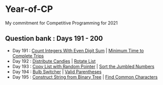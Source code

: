 # Year-of-CP
My commitment for Competitive Programming for 2021

## Question bank : Days 191 - 200
- Day 191 : [Count Integers With Even Digit Sum](https://leetcode.com/problems/count-integers-with-even-digit-sum/) | [Minimum Time to Complete Trips](https://leetcode.com/problems/minimum-time-to-complete-trips/)
- Day 192 : [Distribute Candies](https://leetcode.com/problems/distribute-candies/) | [Rotate List](https://leetcode.com/problems/rotate-list/)
- Day 193 : [Copy List with Random Pointer](https://leetcode.com/problems/copy-list-with-random-pointer/) | [Sort the Jumbled Numbers](https://leetcode.com/problems/sort-the-jumbled-numbers/)
- Day 194 : [Bulb Switcher](https://leetcode.com/problems/bulb-switcher/) | [Valid Parentheses](https://leetcode.com/problems/valid-parentheses/)
- Day 195 : [Construct String from Binary Tree](https://leetcode.com/problems/construct-string-from-binary-tree/) | [Find Common Characters](https://leetcode.com/problems/find-common-characters/)